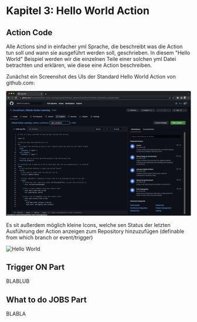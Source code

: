 # Kapitel 3: Hello World Action

## Action Code

Alle Actions sind in einfacher yml Sprache, die beschreibt was die Action tun soll und wann sie ausgeführt werden soll,  geschrieben. In diesem "Hello World" Beispiel werden wir die einzelnen Teile einer solchen yml Datei betrachten und erklären, wie diese eine Action beschreiben.

Zunächst ein Screenshot des UIs der Standard Hello World Action von github.com:

![Hello World YML](../Kapitel%203:%20Hello%20World%20Action/Hello_World_yml_start.png?raw=true "Hello World YML")

Es sit außerdem möglich kleine Icons, welche sen Status der letzten Ausführung der Action anzeigen zum Repository hinzuzufügen (definable from which branch or event/trigger)

![Hello World](https://github.com/CloudNinjas/Github-Action-Learning-de/actions/workflows/hello_world.yml/badge.svg)
## Trigger ON Part

BLABLUB

## What to do JOBS Part

BLABLA

